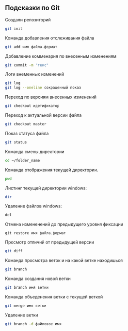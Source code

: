## Подсказки по Git

Создали репозиторий
```sh
git init
```
Команда добавления отслеживания файла
```sh
git add имя файла.формат
```
Добавление комменария по внесенным изменениям
```sh
git commit -m "текс"
```
Логи внеменных изменений
```sh
git log
git log --oneline сокращенный показ
```
Переход по версиям внесенных изменений
```sh
git checkout идетификатор
```
Переход к актуальной версии файла
```sh
git checkout master
```
Показ статуса файла
```sh
git status
```
Команда смены директории
```sh
cd ~/folder_name
```
Команда отображения текущей директории.
```sh
pwd
```
Листинг текущей директории windows:
```sh
dir
```
Удаление файлов windows:
```sh
del 
```
Отмена измененений до предыдущего уровня фиксации
```
git restore имя файла.формат
```
Просмотр отличий от предыдущей версии
```sh
git diff
```
Команда просмотра веток и на какой ветке находишься
```sh
git branch
```
Команда создания новой ветки
```sh
git branch имя ветки
```
Команда объеденения ветки с текущей веткой
```sh
git merge имя ветки
```
Удаление ветки
```sh
git branch -d файловое имя
```
